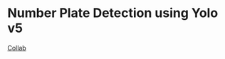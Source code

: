 <h1>Number Plate Detection using Yolo v5</h1>
<a href="https://drive.google.com/file/d/1_tXYsmY2nLJRO6TFckYQNHx96Zmw2cB8/edit">Collab</a>
